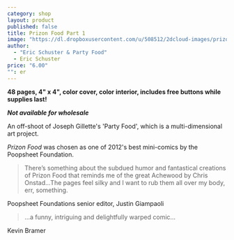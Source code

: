 ```yaml
---
category: shop
layout: product
published: false
title: Prizon Food Part 1
image: "https://dl.dropboxusercontent.com/u/508512/2dcloud-images/prizon-food-1-product-1.jpg"
author: 
  - "Eric Schuster & Party Food"
  - Eric Schuster
price: "6.00"
"": er
---
```


__48 pages, 4" x 4", color cover, color interior, includes free buttons while supplies last!__

_**Not available for wholesale**_

An off-shoot of Joseph Gillette's 'Party Food', which is a multi-dimensional art project.

_Prizon Food_ was chosen as one of 2012's best mini-comics by the Poopsheet Foundation.

> There’s something about the subdued humor and fantastical creations of Prizon Food that reminds me of the great Achewood by Chris Onstad...The pages feel silky and I want to rub them all over my body, err, something.

Poopsheet Foundations senior editor, Justin Giampaoli

> ...a funny, intriguing and delightfully warped comic...

Kevin Bramer